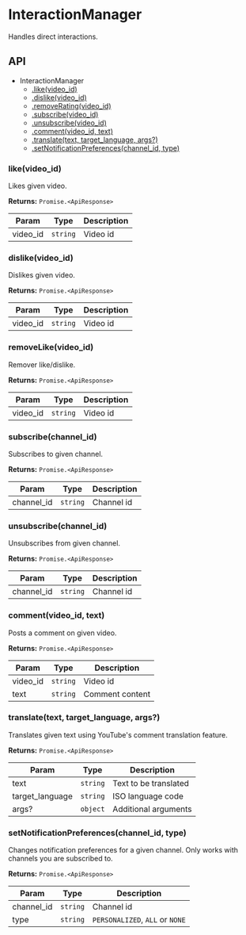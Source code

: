 # InteractionManager

Handles direct interactions.

## API

* InteractionManager 
  * [.like(video_id)](#like) 
  * [.dislike(video_id)](#dislike) 
  * [.removeRating(video_id)](#removerating) 
  * [.subscribe(video_id)](#subscribe) 
  * [.unsubscribe(video_id)](#unsubscribe) 
  * [.comment(video_id, text)](#comment) 
  * [.translate(text, target_language, args?)](#translate) 
  * [.setNotificationPreferences(channel_id, type)](#setnotificationpreferences)
<a name="like"></a>
### like(video_id)

Likes given video.

**Returns:** `Promise.<ApiResponse>`

| Param | Type | Description |
| --- | --- | --- |
| video_id | `string` | Video id |

<a name="dislike"></a>
### dislike(video_id)

Dislikes given video.

**Returns:** `Promise.<ApiResponse>`

| Param | Type | Description |
| --- | --- | --- |
| video_id | `string` | Video id |

<a name="removerating"></a>
### removeLike(video_id)

Remover like/dislike.

**Returns:** `Promise.<ApiResponse>`

| Param | Type | Description |
| --- | --- | --- |
| video_id | `string` | Video id |

<a name="subscribe"></a>
### subscribe(channel_id)

Subscribes to given channel.

**Returns:** `Promise.<ApiResponse>`

| Param | Type | Description |
| --- | --- | --- |
| channel_id | `string` | Channel id |

<a name="unsubscribe"></a>
### unsubscribe(channel_id)

Unsubscribes from given channel.

**Returns:** `Promise.<ApiResponse>`

| Param | Type | Description |
| --- | --- | --- |
| channel_id | `string` | Channel id |

<a name="comment"></a>
### comment(video_id, text)

Posts a comment on given video.

**Returns:** `Promise.<ApiResponse>`

| Param | Type | Description |
| --- | --- | --- |
| video_id | `string` | Video id |
| text | `string` | Comment content |

<a name="translate"></a>
### translate(text, target_language, args?)

Translates given text using YouTube's comment translation feature.

**Returns:** `Promise.<ApiResponse>`

| Param | Type | Description |
| --- | --- | --- |
| text | `string` | Text to be translated |
| target_language | `string` | ISO language code |
| args? | `object` | Additional arguments |

<a name="setnotificationpreferences"></a>
### setNotificationPreferences(channel_id, type)

Changes notification preferences for a given channel.
Only works with channels you are subscribed to.

**Returns:** `Promise.<ApiResponse>`

| Param | Type | Description |
| --- | --- | --- |
| channel_id | `string` | Channel id |
| type | `string` | `PERSONALIZED`, `ALL` or `NONE` |
